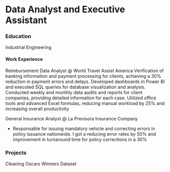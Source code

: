 # Data Analyst and Executive Assistant

### Education 
Industrial Engineering

#### Work Experience

Reimbursement Data Analyst @ World Travel Assist America
 Verification of banking information and payment processing for clients, achieving a 
30% reduction in payment errors and delays. Developed dashboards in Power BI 
and executed SQL queries for database visualization and analysis. Conducted 
weekly and monthly data audits and reports for client companies, providing 
detailed information for each case. Utilized office tools and advanced Excel 
formulas, reducing manual workload by 25% and increasing overall productivity

General Insurance Analyst @ La Previsora Insurance Company
- Responsable for issuing mandatory vehicle and correcting errors in policy issuance 
nationwide. I got a reducing error rates by 50%  and improvement in turnaround time for policy corrections in a 30%

### Projects
Cleaning Oscars Winners Dataset
